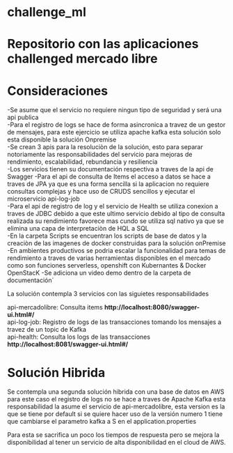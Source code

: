 # challenge_ml
# Repositorio con las aplicaciones challenged mercado libre

# Consideraciones
-Se asume que el servicio no requiere ningun tipo de seguridad y será una api publica </br>
-Para el registro de logs se hace de forma asincronica a travez de un gestor de mensajes, para este ejercicio se utiliza apache kafka esta solución solo esta disponible la solución Onpremise</br>
-Se crean 3 apis para la resoluciòn de la solución, esto para separar notoriamente las responsabilidades del servicio para mejoras de rendimiento, escalabilidad, rebundancia y resiliencia</br>
-Los servicios tienen su documentación respectiva a traves de la api de Swagger
-Para el api de consulta de Items el acceso a datos se hace a traves de JPA ya que es una forma sencilla si la aplicacion no requiere consultas complejas y hace uso de CRUDS sencillos y ejecutar el microservicio api-log-job</br>
-Para el api de registro de log y el servicio de Health se utiliza conexion a traves de JDBC debido a que este ultimo servicio debido al tipo de consulta realizada su rendimiento favorece mas cundo se utiliza sql nativo ya que se elimina una capa de interpretaciòn de HQL a SQL </br>
-En la carpeta Scripts se encuentran los scripts de base de datos y la creaciòn de las imagenes de docker construidas para la solución onPremise</br>
-En ambientes productivos se podria escalar la funcionalidad para temas de rendimiento a traves de varias herramientas disponibles en el mercado como son funciones serverless, openshift con Kubernantes & Docker OpenStacK
-Se adiciona un video demo dentro de la carpeta de documentación´

La solución  contempla 3 servicios con las siguietes responsabilidades

api-mercadolibre: Consulta items <b>http://localhost:8080/swagger-ui.html#/</b><br>
api-log-job: Registro de logs de las transacciones tomando los mensajes a travez de un topic de Kafka<br>
api-health: Consulta los logs de las transacciones <b>http://localhost:8081/swagger-ui.html#/</b><br>

# Solución Hibrida 

Se contempla una segunda solución hibrida con una base de datos en AWS para este caso el registro de logs no se hace a traves de Apache Kafka esta responsabilidad la asume el servicio de api-mercadolibre, esta version es la que se tiene por default si se quiere hacer uso de la versión numero 1 tiene que cambiarse el parametro
kafka a S en el application.properties

Para esta se sacrifica un poco los tiempos de respuesta pero se mejora la disponibilidad al tener un servicio de alta disponibilidad en el cloud de AWS.

